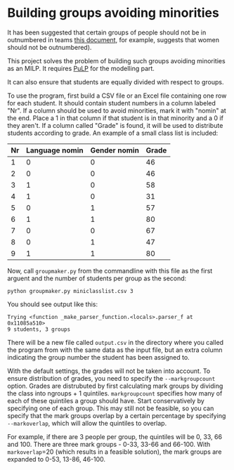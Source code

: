 Building groups avoiding minorities
===================================

It has been suggested that certain groups of people should not be in outnumbered in
teams [this document](http://info.catme.org/wp-content/uploads/Team-Maker_brochure_-_8_5x11_2013.pdf), for example, suggests that women should not be outnumbered). 

This project solves the problem of building such groups avoiding minorities as an MILP. It requires [PuLP](https://pypi.python.org/pypi/PuLP) for the modelling part.

It can also ensure that students are equally divided with respect to groups.

To use the program, first build a CSV file or an Excel file containing one row for each student.
It should contain student numbers in a column labeled "Nr".
If a column should be used to avoid minorities, mark it with "nomin" at the end.
Place a 1 in that column if that student is in that minority and a 0 if they aren't.
If a column called "Grade" is found, it will be used to distribute students according to grade.
An example of a small class list is included:

| Nr | Language nomin | Gender nomin | Grade |
| -- | -------------- | ------------ | ----- |
| 1  | 0              | 0            | 46    |
| 2  | 0              | 0            | 46    |
| 3  | 1              | 0            | 58    |
| 4  | 1              | 0            | 31    |
| 5  | 0              | 1            | 57    |
| 6  | 1              | 1            | 80    |
| 7  | 0              | 0            | 67    |
| 8  | 0              | 1            | 47    |
| 9  | 1              | 1            | 80    |

Now, call `groupmaker.py` from the commandline with this file as the first arguent and the number of students per group as the second:

    python groupmaker.py miniclasslist.csv 3
    
You should see output like this:

    Trying <function _make_parser_function.<locals>.parser_f at 0x11085a510>
    9 students, 3 groups

There will be a new file called `output.csv` in the directory where you called the program from with the same data as the input file, but an extra column indicating the group number the student has been assigned to.

With the default settings, the grades will not be taken into account. 
To ensure distribution of grades, you need to specify the `--markgroupcount` option.
Grades are distrubuted by first calculating mark groups by dividing the class into ngroups + 1 quintiles.
`markgroupcount` specifies how many of each of these quintiles a group should have.
Start conservatively by specifying one of each group.
This may still not be feasible, so you can specify that the mark groups overlap by a certain percentage by specifying `--markoverlap`, which will allow the quintiles to overlap.

For example, if there are 3 people per group, the quintiles will be 0, 33, 66 and 100.
There are three mark groups - 0-33, 33-66 and 66-100.
With `markoverlap`=20 (which results in a feasible solution), the mark groups are expanded to 0-53, 13-86, 46-100.
